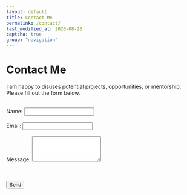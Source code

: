 ```yaml
---
layout: default
title: Contact Me
permalink: /contact/
last_modified_at: 2020-08-23
captcha: true
group: "navigation"
---
```


# Contact Me

I am happy to disuses potential projects, opportunities, or mentorship. Please fill out the form below.

<div>
<div>
    <form action="https://formspree.io/mjvadjkq" method="POST">
  <br>
  <label>
    Name:
    <input type="text" name="Name" required>
  </label>
  <br> <br>
  <label>
    Email:
    <input type="text" name="_replyto" required>
  </label>
  <br> <br>
  <label>
    Message:
    <textarea rows="4" name="message" required></textarea>
  </label>
  <br> <br>
  <div class="h-captcha" data-sitekey="98cc3ab0-e5e4-4fae-ab98-2b00413a2030"></div>
  <input type="hidden" name="_next" value="thanks.html" />
  <input type="hidden" name="_subject" value="jeckstei.com Contact Form Submission" />
  
  <br>
  
  <button type="submit" class="button">Send</button>
